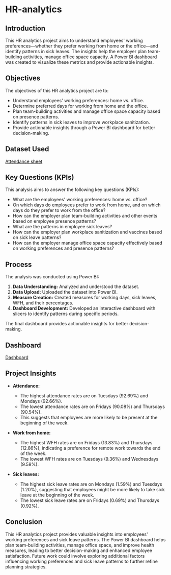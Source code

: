 # HR-analytics

## Introduction
This HR analytics project aims to understand employees' working preferences—whether they prefer working from home or the office—and identify patterns in sick leaves. The insights help the employer plan team-building activities, manage office space capacity. A Power BI dashboard was created to visualize these metrics and provide actionable insights.

## Objectives
The objectives of this HR analytics project are to:
- Understand employees' working preferences: home vs. office.
- Determine preferred days for working from home and the office.
- Plan team-building activities and manage office space capacity based on presence patterns.
- Identify patterns in sick leaves to improve workplace sanitization.
- Provide actionable insights through a Power BI dashboard for better decision-making.

## Dataset Used

[Attendance sheet](https://github.com/harshavardhandeore/HR-analytics/blob/main/Attendance%20Sheet%202022-2023_Masked.xlsx)

## Key Questions (KPIs)
This analysis aims to answer the following key questions (KPIs):
- What are the employees' working preferences: home vs. office?
- On which days do employees prefer to work from home, and on which days do they prefer to work from the office?
- How can the employer plan team-building activities and other events based on employee presence patterns?
- What are the patterns in employee sick leaves?
- How can the employer plan workplace sanitization and vaccines based on sick leave patterns?
- How can the employer manage office space capacity effectively based on working preferences and presence patterns?

## Process
The analysis was conducted using Power BI:

1. **Data Understanding:** Analyzed and understood the dataset.
2. **Data Upload:** Uploaded the dataset into Power BI.
3. **Measure Creation:** Created measures for working days, sick leaves, WFH, and their percentages.
4. **Dashboard Development:** Developed an interactive dashboard with slicers to identify patterns during specific periods.

The final dashboard provides actionable insights for better decision-making.

## Dashboard

[Dashboard](https://github.com/harshavardhandeore/HR-analytics/raw/main/Screenshot%202025-03-05%20200124.png)

## Project Insights

- **Attendance:**
  - The highest attendance rates are on Tuesdays (92.69%) and Mondays (92.66%).
  - The lowest attendance rates are on Fridays (90.08%) and Thursdays (90.54%).
  - This suggests that employees are more likely to be present at the beginning of the week.

- **Work from home:**
  - The highest WFH rates are on Fridays (13.83%) and Thursdays (12.86%), indicating a preference for remote work towards the end of the week.
  - The lowest WFH rates are on Tuesdays (9.36%) and Wednesdays (9.58%).

- **Sick leaves:**
  - The highest sick leave rates are on Mondays (1.59%) and Tuesdays (1.20%), suggesting that employees might be more likely to take sick leave at the beginning of the week.
  - The lowest sick leave rates are on Fridays (0.69%) and Thursdays (0.92%).

## Conclusion
This HR analytics project provides valuable insights into employees' working preferences and sick leave patterns. The Power BI dashboard helps plan team-building activities, manage office space, and improve health measures, leading to better decision-making and enhanced employee satisfaction. Future work could involve exploring additional factors influencing working preferences and sick leave patterns to further refine planning strategies.


